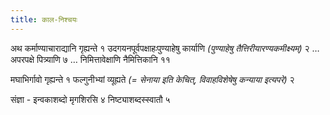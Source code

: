 ```yaml
---
title: काल-निश्चयः
---
```


अथ कर्माण्याचाराद्यानि गृह्यन्ते १ उदगयनपूर्वपक्षाहःपुण्याहेषु कार्याणि *(पुण्याहेषु तैत्तिरीयारण्यकमीक्ष्यम्)* २ … अपरपक्षे पित्र्याणि ७ … निमित्तावेक्षाणि नैमित्तिकानि ११

मघाभिर्गावो गृह्यन्ते १ फल्गुनीभ्यां व्यूह्यते *(= सेनाया इति केचित्, विवाहविशेषेषु कन्याया इत्यपरे)* २

संज्ञा - इन्वकाशब्दो मृगशिरसि ४ निष्ट्याशब्दस्स्वातौ ५
